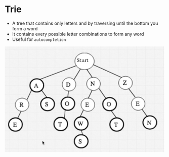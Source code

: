 # Trie

- A tree that contains only letters and by traversing until the bottom you form a word
- It contains every possible letter combinations to form any word
- Useful for `autocompletion`

![Trie](trie.png)

